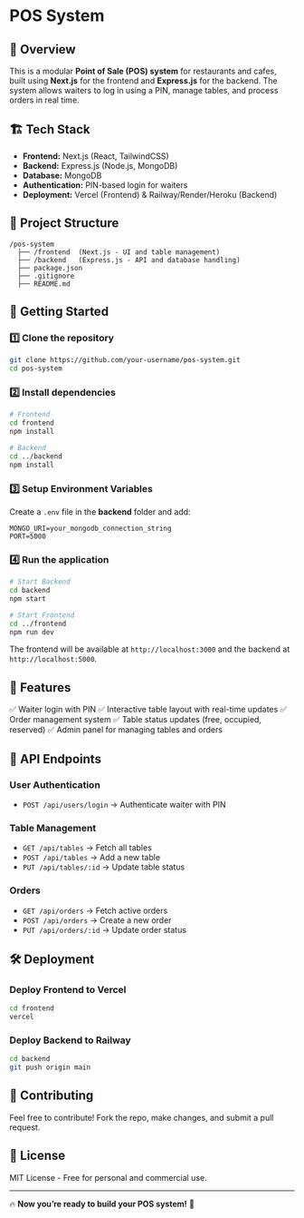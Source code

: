 # POS System

## 📌 Overview
This is a modular **Point of Sale (POS) system** for restaurants and cafes, built using **Next.js** for the frontend and **Express.js** for the backend. The system allows waiters to log in using a PIN, manage tables, and process orders in real time.

## 🏗️ Tech Stack
- **Frontend:** Next.js (React, TailwindCSS)
- **Backend:** Express.js (Node.js, MongoDB)
- **Database:** MongoDB
- **Authentication:** PIN-based login for waiters
- **Deployment:** Vercel (Frontend) & Railway/Render/Heroku (Backend)

## 📂 Project Structure
```
/pos-system
  ├── /frontend  (Next.js - UI and table management)
  ├── /backend   (Express.js - API and database handling)
  ├── package.json
  ├── .gitignore
  ├── README.md
```

## 🚀 Getting Started
### 1️⃣ Clone the repository
```sh
git clone https://github.com/your-username/pos-system.git
cd pos-system
```

### 2️⃣ Install dependencies
```sh
# Frontend
cd frontend
npm install

# Backend
cd ../backend
npm install
```

### 3️⃣ Setup Environment Variables
Create a `.env` file in the **backend** folder and add:
```
MONGO_URI=your_mongodb_connection_string
PORT=5000
```

### 4️⃣ Run the application
```sh
# Start Backend
cd backend
npm start

# Start Frontend
cd ../frontend
npm run dev
```

The frontend will be available at `http://localhost:3000` and the backend at `http://localhost:5000`.

## 🎯 Features
✅ Waiter login with PIN
✅ Interactive table layout with real-time updates
✅ Order management system
✅ Table status updates (free, occupied, reserved)
✅ Admin panel for managing tables and orders

## 🔧 API Endpoints
### **User Authentication**
- `POST /api/users/login` → Authenticate waiter with PIN

### **Table Management**
- `GET /api/tables` → Fetch all tables
- `POST /api/tables` → Add a new table
- `PUT /api/tables/:id` → Update table status

### **Orders**
- `GET /api/orders` → Fetch active orders
- `POST /api/orders` → Create a new order
- `PUT /api/orders/:id` → Update order status

## 🛠️ Deployment
### Deploy Frontend to Vercel
```sh
cd frontend
vercel
```

### Deploy Backend to Railway
```sh
cd backend
git push origin main
```

## 🤝 Contributing
Feel free to contribute! Fork the repo, make changes, and submit a pull request.

## 📜 License
MIT License - Free for personal and commercial use.

---
🔥 **Now you’re ready to build your POS system!** 🚀

